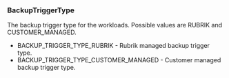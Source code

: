 ### BackupTriggerType
The backup trigger type for the workloads. Possible values are RUBRIK and CUSTOMER_MANAGED.

- BACKUP_TRIGGER_TYPE_RUBRIK - Rubrik managed backup trigger type.
- BACKUP_TRIGGER_TYPE_CUSTOMER_MANAGED - Customer managed backup trigger type.
